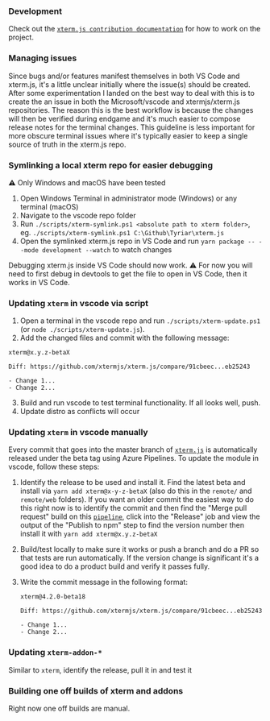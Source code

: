 ### Development

Check out the
[`xterm.js contribution documentation`](https://github.com/xtermjs/xterm.js/wiki/Contributing)
for how to work on the project.

### Managing issues

Since bugs and/or features manifest themselves in both VS Code and xterm.js,
it's a little unclear initially where the issue(s) should be created. After some
experimentation I landed on the best way to deal with this is to create the an
issue in both the Microsoft/vscode and xtermjs/xterm.js repositories. The reason
this is the best workflow is because the changes will then be verified during
endgame and it's much easier to compose release notes for the terminal changes.
This guideline is less important for more obscure terminal issues where it's
typically easier to keep a single source of truth in the xterm.js repo.

### Symlinking a local xterm repo for easier debugging

⚠️ Only Windows and macOS have been tested

1. Open Windows Terminal in administrator mode (Windows) or any terminal (macOS)
2. Navigate to the vscode repo folder
3. Run `./scripts/xterm-symlink.ps1 <absolute path to xterm folder>`, eg.
   `./scripts/xterm-symlink.ps1 C:\Github\Tyriar\xterm.js`
4. Open the symlinked xterm.js repo in VS Code and run
   `yarn package -- --mode development --watch` to watch changes

Debugging xterm.js inside VS Code should now work. ⚠️ For now you will need to
first debug in devtools to get the file to open in VS Code, then it works in VS
Code.

### Updating `xterm` in vscode via script

1. Open a terminal in the vscode repo and run `./scripts/xterm-update.ps1` (or
   `node ./scripts/xterm-update.js`).
2. Add the changed files and commit with the following message:

```
xterm@x.y.z-betaX

Diff: https://github.com/xtermjs/xterm.js/compare/91cbeec...eb25243

- Change 1...
- Change 2...
```

3. Build and run vscode to test terminal functionality. If all looks well, push.
4. Update distro as conflicts will occur

### Updating `xterm` in vscode manually

Every commit that goes into the master branch of
[`xterm.js`](https://github.com/xtermjs/xterm.js) is automatically released under
the beta tag using Azure Pipelines. To update the module in vscode, follow these
steps:

1. Identify the release to be used and install it. Find the latest beta and
   install via `yarn add xterm@x-y-z-betaX` (also do this in the `remote/` and
   `remote/web` folders). If you want an older commit the easiest way to do this
   right now is to identify the commit and then find the "Merge pull request"
   build on this
   [`pipeline`](https://dev.azure.com/xtermjs/xterm.js/_build?definitionId=3),
   click into the "Release" job and view the output of the "Publish to npm" step
   to find the version number then install it with `yarn add xterm@x.y.z-betaX`
2. Build/test locally to make sure it works or push a branch and do a PR so that
   tests are run automatically. If the version change is significant it's a good
   idea to do a product build and verify it passes fully.
3. Write the commit message in the following format:

    ```
    xterm@4.2.0-beta18

    Diff: https://github.com/xtermjs/xterm.js/compare/91cbeec...eb25243

    - Change 1...
    - Change 2...
    ```

### Updating `xterm-addon-*`

Similar to `xterm`, identify the release, pull it in and test it

### Building one off builds of xterm and addons

Right now one off builds are manual.
